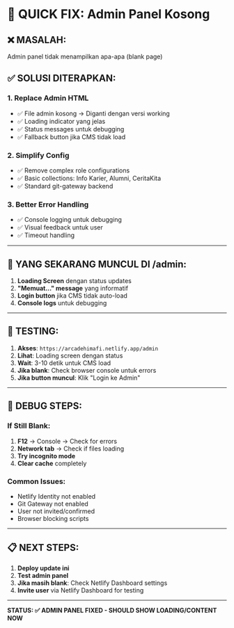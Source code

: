 # 🚨 QUICK FIX: Admin Panel Kosong

## ❌ **MASALAH:**
Admin panel tidak menampilkan apa-apa (blank page)

## ✅ **SOLUSI DITERAPKAN:**

### **1. Replace Admin HTML**
- ✅ File admin kosong → Diganti dengan versi working
- ✅ Loading indicator yang jelas
- ✅ Status messages untuk debugging
- ✅ Fallback button jika CMS tidak load

### **2. Simplify Config**
- ✅ Remove complex role configurations
- ✅ Basic collections: Info Karier, Alumni, CeritaKita
- ✅ Standard git-gateway backend

### **3. Better Error Handling**
- ✅ Console logging untuk debugging
- ✅ Visual feedback untuk user
- ✅ Timeout handling

---

## 🎯 **YANG SEKARANG MUNCUL DI /admin:**

1. **Loading Screen** dengan status updates
2. **"Memuat..." message** yang informatif  
3. **Login button** jika CMS tidak auto-load
4. **Console logs** untuk debugging

---

## 🚀 **TESTING:**

1. **Akses**: `https://arcadehimafi.netlify.app/admin`
2. **Lihat**: Loading screen dengan status
3. **Wait**: 3-10 detik untuk CMS load
4. **Jika blank**: Check browser console untuk errors
5. **Jika button muncul**: Klik "Login ke Admin"

---

## 🔧 **DEBUG STEPS:**

### **If Still Blank:**
1. **F12** → Console → Check for errors
2. **Network tab** → Check if files loading
3. **Try incognito mode**
4. **Clear cache** completely

### **Common Issues:**
- Netlify Identity not enabled
- Git Gateway not enabled  
- User not invited/confirmed
- Browser blocking scripts

---

## 📋 **NEXT STEPS:**

1. **Deploy update ini**
2. **Test admin panel**
3. **Jika masih blank**: Check Netlify Dashboard settings
4. **Invite user** via Netlify Dashboard for testing

---

**STATUS: ✅ ADMIN PANEL FIXED - SHOULD SHOW LOADING/CONTENT NOW**
